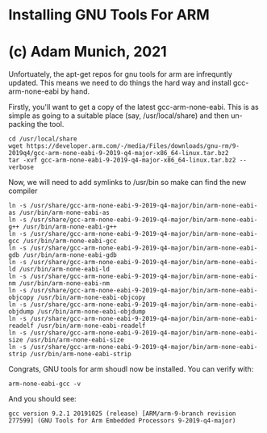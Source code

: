 # Installing GNU Tools For ARM
# (c) Adam Munich, 2021

Unfortuately, the apt-get repos for gnu tools for arm are infrequntly updated.
This means we need to do things the hard way and install gcc-arm-none-eabi by
hand. 

Firstly, you'll want to get a copy of the latest gcc-arm-none-eabi. This is 
as simple as going to a suitable place (say, /usr/local/share) and then 
un-packing the tool. 

	cd /usr/local/share
	wget https://developer.arm.com/-/media/Files/downloads/gnu-rm/9-2019q4/gcc-arm-none-eabi-9-2019-q4-major-x86_64-linux.tar.bz2
	tar -xvf gcc-arm-none-eabi-9-2019-q4-major-x86_64-linux.tar.bz2 --verbose 

Now, we will need to add symlinks to /usr/bin so make can find the new compiler

	ln -s /usr/share/gcc-arm-none-eabi-9-2019-q4-major/bin/arm-none-eabi-as /usr/bin/arm-none-eabi-as 
	ln -s /usr/share/gcc-arm-none-eabi-9-2019-q4-major/bin/arm-none-eabi-g++ /usr/bin/arm-none-eabi-g++ 
	ln -s /usr/share/gcc-arm-none-eabi-9-2019-q4-major/bin/arm-none-eabi-gcc /usr/bin/arm-none-eabi-gcc 
	ln -s /usr/share/gcc-arm-none-eabi-9-2019-q4-major/bin/arm-none-eabi-gdb /usr/bin/arm-none-eabi-gdb 
	ln -s /usr/share/gcc-arm-none-eabi-9-2019-q4-major/bin/arm-none-eabi-ld /usr/bin/arm-none-eabi-ld 
	ln -s /usr/share/gcc-arm-none-eabi-9-2019-q4-major/bin/arm-none-eabi-nm /usr/bin/arm-none-eabi-nm 
	ln -s /usr/share/gcc-arm-none-eabi-9-2019-q4-major/bin/arm-none-eabi-objcopy /usr/bin/arm-none-eabi-objcopy 
	ln -s /usr/share/gcc-arm-none-eabi-9-2019-q4-major/bin/arm-none-eabi-objdump /usr/bin/arm-none-eabi-objdump
	ln -s /usr/share/gcc-arm-none-eabi-9-2019-q4-major/bin/arm-none-eabi-readelf /usr/bin/arm-none-eabi-readelf
	ln -s /usr/share/gcc-arm-none-eabi-9-2019-q4-major/bin/arm-none-eabi-size /usr/bin/arm-none-eabi-size
	ln -s /usr/share/gcc-arm-none-eabi-9-2019-q4-major/bin/arm-none-eabi-strip /usr/bin/arm-none-eabi-strip 

Congrats, GNU tools for arm shoudl now be installed. You can verify with:

	arm-none-eabi-gcc -v

And you should see:

	gcc version 9.2.1 20191025 (release) [ARM/arm-9-branch revision 277599] (GNU Tools for Arm Embedded Processors 9-2019-q4-major) 

